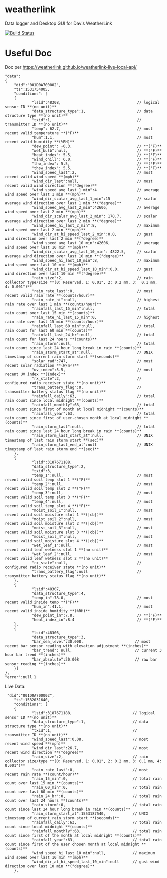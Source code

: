 # weatherlink
Data logger and Desktop GUI for Davis WeatherLink

[![Build Status](https://travis-ci.org/darmbrust/weatherlink.svg?branch=master)](https://travis-ci.org/darmbrust/weatherlink)



# Useful Doc
Doc per https://weatherlink.github.io/weatherlink-live-local-api/

    "data":
    {
        "did":"001D0A700002",
        "ts":1531754005,
        "conditions": [
        {
                "lsid":48308,                                  // logical sensor ID **(no unit)**
                "data_structure_type":1,                       // data structure type **(no unit)**
                "txid":1,                                      // transmitter ID **(no unit)**
                "temp": 62.7,                                  // most recent valid temperature **(°F)**
                "hum":1.1,                                     // most recent valid humidity **(%RH)**
                "dew_point": -0.3,                             // **(°F)**
                "wet_bulb":null,                               // **(°F)**
                "heat_index": 5.5,                             // **(°F)**
                "wind_chill": 6.0,                             // **(°F)**
                "thw_index": 5.5,                              // **(°F)**
                "thsw_index": 5.5,                             // **(°F)**
                "wind_speed_last":2,                           // most recent valid wind speed **(mph)**
                "wind_dir_last":null,                          // most recent valid wind direction **(°degree)**
                "wind_speed_avg_last_1_min":4                  // average wind speed over last 1 min **(mph)**
                "wind_dir_scalar_avg_last_1_min":15            // scalar average wind direction over last 1 min **(°degree)**
                "wind_speed_avg_last_2_min":42606,             // average wind speed over last 2 min **(mph)**
                "wind_dir_scalar_avg_last_2_min": 170.7,       // scalar average wind direction over last 2 min **(°degree)**
                "wind_speed_hi_last_2_min":8,                  // maximum wind speed over last 2 min **(mph)**
                "wind_dir_at_hi_speed_last_2_min":0.0,         // gust wind direction over last 2 min **(°degree)**
                "wind_speed_avg_last_10_min":42606,            // average wind speed over last 10 min **(mph)**
                "wind_dir_scalar_avg_last_10_min": 4822.5,     // scalar average wind direction over last 10 min **(°degree)**
                "wind_speed_hi_last_10_min":8,                 // maximum wind speed over last 10 min **(mph)**
                "wind_dir_at_hi_speed_last_10_min":0.0,        // gust wind direction over last 10 min **(°degree)**
                "rain_size":2,                                 // rain collector type/size **(0: Reserved, 1: 0.01", 2: 0.2 mm, 3:  0.1 mm, 4: 0.001")**
                "rain_rate_last":0,                            // most recent valid rain rate **(counts/hour)**
                "rain_rate_hi":null,                           // highest rain rate over last 1 min **(counts/hour)**
                "rainfall_last_15_min":null,                   // total rain count over last 15 min **(counts)**
                "rain_rate_hi_last_15_min":0,                  // highest rain rate over last 15 min **(counts/hour)**
                "rainfall_last_60_min":null,                   // total rain count for last 60 min **(counts)**
                "rainfall_last_24_hr":null,                    // total rain count for last 24 hours **(counts)**
                "rain_storm":null,                             // total rain count since last 24 hour long break in rain **(counts)**
                "rain_storm_start_at":null,                    // UNIX timestamp of current rain storm start **(seconds)**
                "solar_rad":747,                               // most recent solar radiation **(W/m²)**
                "uv_index":5.5,                                // most recent UV index **(Index)**
                "rx_state":2,                                  // configured radio receiver state **(no unit)**
                "trans_battery_flag":0,                        // transmitter battery status flag **(no unit)**
                "rainfall_daily":63,                           // total rain count since local midnight **(counts)**
                "rainfall_monthly":63,                         // total rain count since first of month at local midnight **(counts)**
                "rainfall_year":63,                            // total rain count since first of user-chosen month at local midnight **(counts)**
                "rain_storm_last":null,                        // total rain count since last 24 hour long break in rain **(counts)**
                "rain_storm_last_start_at":null,               // UNIX timestamp of last rain storm start **(sec)**
                "rain_storm_last_end_at":null                  // UNIX timestamp of last rain storm end **(sec)**
        },
        {
                "lsid":3187671188,
                "data_structure_type":2,
                "txid":3,
                "temp_1":null,                                 // most recent valid soil temp slot 1 **(°F)**
                "temp_2":null,                                 // most recent valid soil temp slot 2 **(°F)**
                "temp_3":null,                                 // most recent valid soil temp slot 3 **(°F)**
                "temp_4":null,                                 // most recent valid soil temp slot 4 **(°F)**
                "moist_soil_1":null,                           // most recent valid soil moisture slot 1 **(|cb|)**
                "moist_soil_2":null,                           // most recent valid soil moisture slot 2 **(|cb|)**
                "moist_soil_3":null,                           // most recent valid soil moisture slot 3 **(|cb|)**
                "moist_soil_4":null,                           // most recent valid soil moisture slot 4 **(|cb|)**
                "wet_leaf_1":null,                             // most recent valid leaf wetness slot 1 **(no unit)**
                "wet_leaf_2":null,                             // most recent valid leaf wetness slot 2 **(no unit)**
                "rx_state":null,                               // configured radio receiver state **(no unit)**
                "trans_battery_flag":null                      // transmitter battery status flag **(no unit)**
        },
        {
                "lsid":48307,
                "data_structure_type":4,
                "temp_in":78.0,                                // most recent valid inside temp **(°F)**
                "hum_in":41.1,                                 // most recent valid inside humidity **(%RH)**
                "dew_point_in":7.8,                            // **(°F)**
                "heat_index_in":8.4                            // **(°F)**
        },
        {
                "lsid":48306,
                "data_structure_type":3,
                "bar_sea_level":30.008,                       // most recent bar sensor reading with elevation adjustment **(inches)**
                "bar_trend": null,                            // current 3 hour bar trend **(inches)**
                "bar_absolute":30.008                         // raw bar sensor reading **(inches)**
        }]
    },
    "error":null }

Live Data:

     "did":"001D0A700002",
        "ts":1532031640,
        "conditions": [
        {
                "lsid":3187671188,                           // logical sensor ID **(no unit)**
                "data_structure_type":1,                     // data structure type **(no unit)**
                "txid":1,                                    // transmitter ID **(no unit)**
                "wind_speed_last":0.08,                      // most recent wind speed **(mph)**
                "wind_dir_last":26.7,                        // most recent wind direction **(°degree)**
                "rain_size":2,                               // rain collector size/type **(0: Reserved, 1: 0.01", 2: 0.2 mm, 3: 0.1 mm, 4: 0.001")**
                "rain_rate_last":0,                          // most recent rain rate **(count/hour)**
                "rain_15_min":0,                             // total rain count over last 15 min **(counts)**
                "rain_60_min":0,                             // total rain count over last 60 min **(counts)**
                "rain_24_hr":0,                              // total rain count over last 24 hours **(counts)**
                "rain_storm":0,                              // total rain count since last 24 hour long break in rain **(counts)**
                "rain_storm_start_at":1553187540,            // UNIX timestamp of current rain storm start **(seconds)**
                "rainfall_daily":63,                         // total rain count since local midnight **(counts)**
                "rainfall_monthly":63,                       // total rain count since first of the month at local midnight **(counts)**
                "rainfall_year":63,                          // total rain count since first of the user chosen month at local midnight **(counts)** 
                "wind_speed_hi_last_10_min":null,            // maximum wind speed over last 10 min **(mph)**
                "wind_dir_at_hi_speed_last_10_min":null      // gust wind direction over last 10 min **(°degree)**
        },
